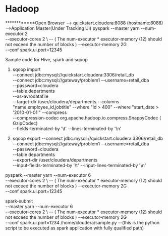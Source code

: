 # Hadoop

************Open Browser --> quickstart.cloudera:8088 (hostname:8088) -->Application Master(Under Tracking UI) 
pyspark 
--master yarn
--num-executor 2 \
--executor-cores 2 \ -- ( The num-executor * executor-memory (12) should not exceed the number of blocks )
--executor-memory 2G \
--conf spark.ui.port=12345

Sample code for Hive, spark and sqoop
1. sqoop import \
  --connect jdbc:mysql://quickstart.cloudera:3306/retail_db \
  --connect jdbc:mysql://gateway/problem1
  --username=retail_dba \
  --password=cloudera \
  --table departments \
  --as-avrodatafile \
  --target-dir /user/cloudera/departments
  --columns "name,employee_id,jobtitle"
  --where "id > 400" 
  --where "start_date > '2010-01-01'"
  --compress \
  --compression-codec org.apache.hadoop.io.compress.SnappyCodec ( GzipCodec) \
  --fields-terminated-by '\t' 
  --lines-terminated-by '\n'

2. sqoop export
  --connect jdbc:mysql://quickstart.cloudera:3306/retail_db \
  --connect jdbc:mysql://gateway/problem1
  --username=retail_dba \
  --password=cloudera \
  --table departments \
  --export-dir /user/cloudera/departments  
  --input-fields-terminated-by '\t' 
  --input-lines-terminated-by '\n'
  
  pyspark 
--master yarn
--num-executor 6 \
--executor-cores 2 \ -- ( The num-executor * executor-memory (12) should not exceed the number of blocks )
--executor-memory 2G \
--conf spark.ui.port=12345

spark-submit \
--master yarn
--num-executor 6 \
--executor-cores 2 \ -- ( The num-executor * executor-memory (12) should not exceed the number of blocks )
--executor-memory 2G \
--conf spark.ui.port=1234
/home/cloudera/sample.py --(this is the python script to be executed as spark application with fully qualified path)
  
  
